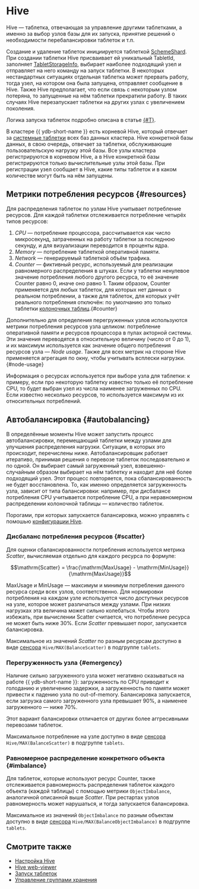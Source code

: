 # Hive

Hive — таблетка, отвечающая за управление другими таблетками, а именно за выбор узлов базы для их запуска, принятие решений о необходимости перебалансировки таблеток и т.п.

Создание и удаление таблеток инициируется таблеткой [SchemeShard](../concepts/glossary.md#scheme-shard). При создании таблетки Hive присваивает ей уникальный TabletId, заполняет [TabletStorageInfo](general-schema.md#history), выбирает наиболее подходящий узел и отправляет на него команду на запуск таблетки. В некоторых нестандартных ситуациях отдельная таблетка может прервать работу, тогда узел, на котором она была запущена, отправляет сообщение в Hive. Также Hive предполагает, что если связь с некоторым узлом потеряна, то запущенные на нём таблетки прекратили работу. В таких случаях Hive перезапускает таблетки на других узлах с увеличением поколения.

Логика запуска таблеток подробно описана в статье [{#T}](hive-booting.md).

В кластере {{ ydb-short-name }} есть корневой Hive, который отвечает за [системные таблетки](../concepts/glossary.md#tablet-types) всех баз данных кластера. Hive конкретной базы данных, в свою очередь, отвечает за таблетки, обслуживающие пользовательскую нагрузку этой базы. Все узлы кластера регистрируются в корневом Hive, а в Hive конкретной базы регистрируются только вычислительные узлы этой базы. При регистрации узел сообщает в Hive, какие типы таблеток и в каком количестве могут быть на нём запущены.

## Метрики потребления ресурсов {#resources}

Для распределения таблеток по узлам Hive учитывает потребление ресурсов. Для каждой таблетки отслеживается потребление четырёх типов ресурсов:

1. *CPU* — потребление процессора, рассчитывается как число микросекунд, затраченных на работу таблетки за последнюю секунду, и для визуализации переводится в проценты ядра.
1. *Memory* — потребление таблеткой оперативной памяти.
1. *Network* — генерируемый таблеткой объём трафика.
1. *Counter* — фиктивный ресурс, используемый для реализации равномерного распределения в штуках. Если у таблетки ненулевое значение потребления любого другого ресурса, то её значение Counter равно 0, иначе оно равно 1. Таким образом, Counter применяется для любых таблеток, для которых нет данных о реальном потреблении, а также для таблеток, для которых учёт реального потребления отключён: по умолчанию это только таблетки [колоночных таблиц](../concepts/datamodel/table.md#column-oriented-tables).{#counter}

Дополнительно для определения перегруженных узлов используются метрики потребления ресурсов узла целиком: потребление оперативной памяти и ресурсов процессора в пулах акторной системы. Эти значения переводятся в относительную величину (число от 0 до 1), и их максимум используется как значение общего потребления ресурсов узла — *Node usage*. Также для всех метрик на стороне Hive применяется агрегация по окну, чтобы учитывать всплески нагрузки. {#node-usage}

Информация о ресурсах используется при выборе узла для таблетки: к примеру, если про некоторую таблетку известно только её потребление CPU, то будет выбран узел из числа наименее загруженных по CPU. Если известно несколько ресурсов, то используется максимум из их относительных потреблений.

## Автобалансировка {#autobalancing}

В определённые моменты Hive может запустить процесс автобалансировки, перемещающий таблетки между узлами для улучшения распределения нагрузки. Ситуации, в которых это происходит, перечислены ниже. Автобалансировщик работает итеративо, принимая решения о перевозе таблеток последовательно и по одной. Он выбирает самый загруженный узел, взвешенно-случайным образом выбирает на нём таблетку и находит для неё более подходящий узел. Этот процесс повторяется, пока сбалансированность не будет восстановлена. То, как именно определяется загруженность узла, зависит от типа балансировки: например, при дисбалансе потребления CPU учитывается потребление CPU, а при неравномерном распределении колоночной таблицы — количество таблеток.

Порогами, при которых запускается балансировка, можно управлять с помошью [конфигурации Hive](../reference/configuration/hive.md#autobalancing).

### Дисбаланс потребления ресурсов {#scatter}

Для оценки сбалансированности потребления используется метрика *Scatter*, вычисляемая отдельно для каждого ресурса по формуле:

$$\mathrm{Scatter} = \frac{\mathrm{MaxUsage} - \mathrm{MinUsage}}{\mathrm{MaxUsage}}$$

$\mathrm{MaxUsage}$ и $\mathrm{MinUsage}$ — максимум и минимум потребления данного ресурса среди всех узлов, соответственно. Для нормировки потребления на каждом узле используется число доступных ресурсов на узле, которое может различаться между узлами. При низких нагрузках эта величина может сильно колебаться. Чтобы этого избежать, при вычислении $\mathrm{Scatter}$ считается, что потребление ресурса не может быть ниже 30%. Если $Scatter$ превышает порог, запускается балансировка.

Максимальное из значений $Scatter$ по разным ресурсам доступно в виде [сенсора](../devops/observability/monitoring.md) `Hive/MAX(BalanceScatter)` в подгруппе `tablets`.

### Перегруженность узла {#emergency}

Наличие сильно загруженного узла может негативно сказываться на работе {{ ydb-short-name }}: загруженность по CPU приводит к голоданию и увеличению задержки, а загруженность по памяти может привести к падению узла по out-of-memory. Балансировка запускается, если загрузка самого загруженного узла превышает 90%, а наименее загруженного — ниже 70%.

Этот вариант балансировки отличается от других более аггресивными перевозами таблеток.

Максимальное потребление на узле доступно в виде [сенсора](../devops/observability/monitoring.md) `Hive/MAX(BalanceScatter)` в подгруппе `tablets`.

### Равномерное распределение конкретного объекта {#imbalance}

Для таблеток, которые используют ресурс Counter, также отслеживается равномерность распределения таблеток каждого объекта (каждой таблицы) с помощью метрики `ObjectImbalance`, аналогичной описанной выше $Scatter$. При рестартах узлов равномерность может нарушаться, и тогда запускается балансировка.

Максимальное из значений `ObjectImbalance` по разным объектам доступно в виде [сенсора](../devops/observability/monitoring.md) `Hive/MAX(BalanceObjectImbalance)` в подгруппе `tablets`.

## Смотрите также

- [Настройка Hive](../reference/configuration/hive.md)
- [Hive web-viewer](../reference/embedded-ui/hive.md)
- [Запуск таблеток](hive-booting.md)
- [Управление группами хранения](hive-storage.md)
